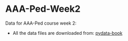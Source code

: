 # AAA-Ped-Week2
Data for AAA-Ped course week 2:
*  All the data files are downloaded from: [pydata-book](https://github.com/wesm/pydata-book.git) 
